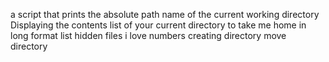 a script that prints the absolute path name of the current working directory
Displaying the contents list of your current directory
to take me home
in long format
list hidden files
i love numbers
creating directory
move directory
